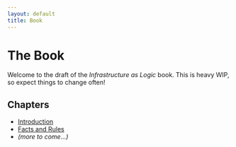```yaml
---
layout: default
title: Book
---
```


# The Book

Welcome to the draft of the *Infrastructure as Logic* book. This is heavy
WIP, so expect things to change often!

## Chapters

- [Introduction](01_intro.md)
- [Facts and Rules](02_facts_and_rules.md)
- *(more to come...)*
